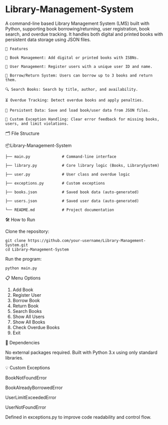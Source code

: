 # Library-Management-System

A command-line based Library Management System (LMS) built with Python, supporting book borrowing/returning, user registration, book search, and overdue tracking. It handles both digital and printed books with persistent data storage using JSON files.

    🚀 Features
    
    📖 Book Management: Add digital or printed books with ISBNs.
    
    👤 User Management: Register users with a unique user ID and name.
    
    🔄 Borrow/Return System: Users can borrow up to 3 books and return them.
    
    🔍 Search Books: Search by title, author, and availability.
    
    ⏳ Overdue Tracking: Detect overdue books and apply penalties.
    
    💾 Persistent Data: Save and load book/user data from JSON files.
    
    🚫 Custom Exception Handling: Clear error feedback for missing books, users, and limit violations.




🗂 File Structure

  📦Library-Management-System
  
    ├── main.py              # Command-line interface
    
    ├── library.py           # Core library logic (Books, LibrarySystem)
    
    ├── user.py              # User class and overdue logic
    
    ├── exceptions.py        # Custom exceptions
    
    ├── books.json           # Saved book data (auto-generated)
    
    ├── users.json           # Saved user data (auto-generated)
    
    └── README.md            # Project documentation



🛠 How to Run

Clone the repository:

    git clone https://github.com/your-username/Library-Management-System.git
    cd Library-Management-System

Run the program:

    python main.py

📋 Menu Options
1. Add Book
2. Register User
3. Borrow Book
4. Return Book
5. Search Books
6. Show All Users
7. Show All Books
8. Check Overdue Books
9. Exit



📌 Dependencies

No external packages required. Built with Python 3.x using only standard libraries.



💡 Custom Exceptions

BookNotFoundError

BookAlreadyBorrowedError

UserLimitExceededError

UserNotFoundError

Defined in exceptions.py to improve code readability and control flow.
